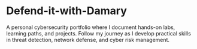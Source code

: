 # Defend-it-with-Damary
A personal cybersecurity portfolio where I document hands-on labs, learning paths, and projects. Follow my journey as I develop practical skills in threat detection, network defense, and cyber risk management.
